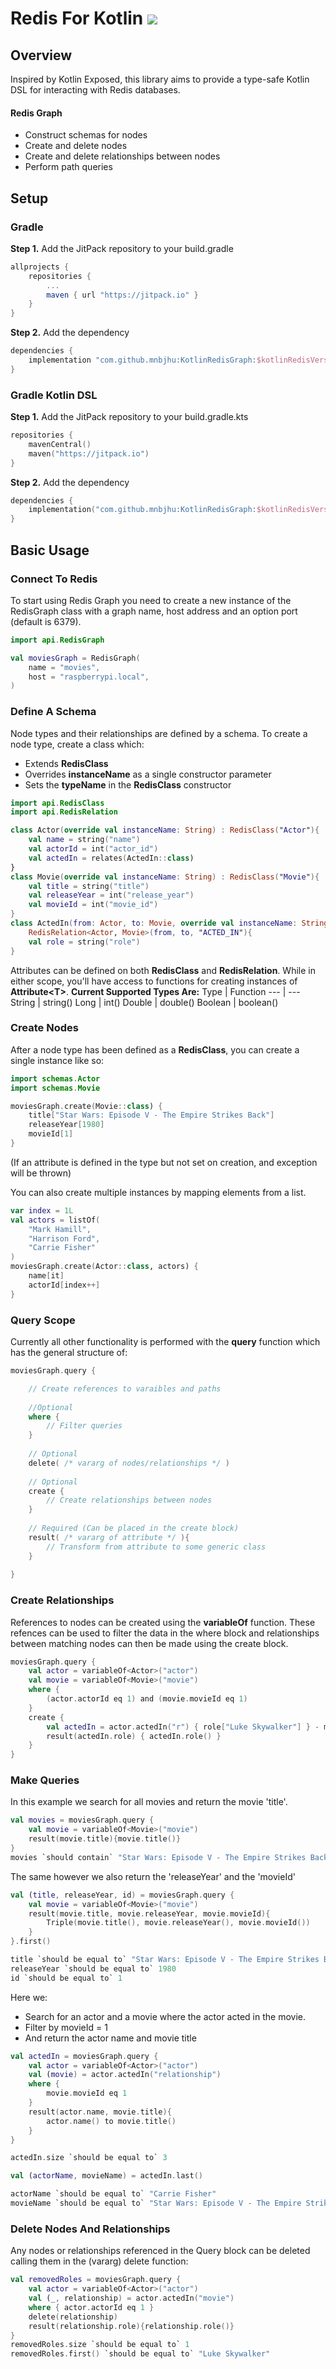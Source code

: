 # Redis For Kotlin [![](https://jitpack.io/v/mnbjhu/KotlinRedisGraph.svg)](https://jitpack.io/#mnbjhu/KotlinRedisGraph)
## Overview
Inspired by Kotlin Exposed, this library aims to provide a type-safe Kotlin DSL for interacting with Redis databases.
#### Redis Graph
* Construct schemas for nodes
* Create and delete nodes
* Create and delete relationships between nodes
* Perform path queries
## Setup
### Gradle
**Step 1.** Add the JitPack repository to your build.gradle
```groovy
allprojects {
    repositories {
        ...
        maven { url "https://jitpack.io" }
    }
}
```
**Step 2.** Add the dependency
```groovy
dependencies {
    implementation "com.github.mnbjhu:KotlinRedisGraph:$kotlinRedisVersion"
}
```
### Gradle Kotlin DSL
**Step 1.** Add the JitPack repository to your build.gradle.kts
```kotlin
repositories {
    mavenCentral()
    maven("https://jitpack.io")
}
```
**Step 2.** Add the dependency
```kotlin
dependencies {
    implementation("com.github.mnbjhu:KotlinRedisGraph:$kotlinRedisVersion")
}
```
## Basic Usage
### Connect To Redis
To start using Redis Graph you need to create a new instance of the RedisGraph class with a graph name, host address and an option port (default is 6379).
```kotlin
import api.RedisGraph

val moviesGraph = RedisGraph(
    name = "movies",
    host = "raspberrypi.local",
)
```
### Define A Schema
Node types and their relationships are defined by a schema. To create a node type, create a class which:
* Extends **RedisClass**
* Overrides **instanceName** as a single constructor parameter
* Sets the **typeName** in the **RedisClass** constructor

```kotlin
import api.RedisClass
import api.RedisRelation

class Actor(override val instanceName: String) : RedisClass("Actor"){
    val name = string("name")
    val actorId = int("actor_id")
    val actedIn = relates(ActedIn::class)
}
class Movie(override val instanceName: String) : RedisClass("Movie"){
    val title = string("title")
    val releaseYear = int("release_year")
    val movieId = int("movie_id")
}
class ActedIn(from: Actor, to: Movie, override val instanceName: String):
    RedisRelation<Actor, Movie>(from, to, "ACTED_IN"){
    val role = string("role")
}
```
Attributes can be defined on both **RedisClass** and **RedisRelation**. While in either scope, you'll have access to functions for creating instances of **Attribute\<T\>**.
**Current Supported Types Are:**
  Type | Function
  --- | ---
  String | string()
  Long | int()
  Double | double()
  Boolean | boolean()
### Create Nodes
After a node type has been defined as a **RedisClass**, you can create a single instance like so:
```kotlin
import schemas.Actor
import schemas.Movie

moviesGraph.create(Movie::class) {
    title["Star Wars: Episode V - The Empire Strikes Back"]
    releaseYear[1980]
    movieId[1]
}
```
(If an attribute is defined in the type but not set on creation, and exception will be thrown)
  
You can also create multiple instances by mapping elements from a list.
```kotlin
var index = 1L
val actors = listOf(
    "Mark Hamill",
    "Harrison Ford",
    "Carrie Fisher"
)
moviesGraph.create(Actor::class, actors) {
    name[it]
    actorId[index++]
}
```
### Query Scope
Currently all other functionality is performed with the **query** function which has the general structure of:
```kotlin
moviesGraph.query {

    // Create references to varaibles and paths
    
    //Optional
    where {
        // Filter queries
    }
    
    // Optional
    delete( /* vararg of nodes/relationships */ )
    
    // Optional
    create {
        // Create relationships between nodes
    }
    
    // Required (Can be placed in the create block)
    result( /* vararg of attribute */ ){
        // Transform from attribute to some generic class
    }
    
}
```
### Create Relationships
References to nodes can be created using the **variableOf** function. These refences can be used to filter the data in the where block and relationships between matching nodes can then be made using the create block.
```kotlin
moviesGraph.query {
    val actor = variableOf<Actor>("actor")
    val movie = variableOf<Movie>("movie")
    where {
        (actor.actorId eq 1) and (movie.movieId eq 1)
    }
    create {
        val actedIn = actor.actedIn("r") { role["Luke Skywalker"] } - movie
        result(actedIn.role) { actedIn.role() }
    }
}
```
### Make Queries
In this example we search for all movies and return the movie 'title'.
```kotlin
val movies = moviesGraph.query {
    val movie = variableOf<Movie>("movie")
    result(movie.title){movie.title()}
}
movies `should contain` "Star Wars: Episode V - The Empire Strikes Back"
```
The same however we also return the 'releaseYear' and the 'movieId'
```kotlin
val (title, releaseYear, id) = moviesGraph.query {
    val movie = variableOf<Movie>("movie")
    result(movie.title, movie.releaseYear, movie.movieId){
        Triple(movie.title(), movie.releaseYear(), movie.movieId())
    }
}.first()

title `should be equal to` "Star Wars: Episode V - The Empire Strikes Back"
releaseYear `should be equal to` 1980
id `should be equal to` 1
```
Here we:
* Search for an actor and a movie where the actor acted in the movie.
* Filter by movieId = 1
* And return the actor name and movie title
```kotlin
val actedIn = moviesGraph.query {
    val actor = variableOf<Actor>("actor")
    val (movie) = actor.actedIn("relationship")
    where {
        movie.movieId eq 1
    }
    result(actor.name, movie.title){
        actor.name() to movie.title()
    }
}

actedIn.size `should be equal to` 3

val (actorName, movieName) = actedIn.last()

actorName `should be equal to` "Carrie Fisher"
movieName `should be equal to` "Star Wars: Episode V - The Empire Strikes Back"
```
### Delete Nodes And Relationships
Any nodes or relationships referenced in the Query block can be deleted calling them in the (vararg) delete function:
```kotlin
val removedRoles = moviesGraph.query {
    val actor = variableOf<Actor>("actor")
    val (_, relationship) = actor.actedIn("movie")
    where { actor.actorId eq 1 }
    delete(relationship)
    result(relationship.role){relationship.role()}
}
removedRoles.size `should be equal to` 1
removedRoles.first() `should be equal to` "Luke Skywalker"
```
